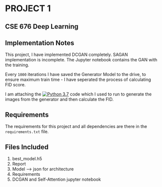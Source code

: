 # PROJECT 1 
## CSE 676 Deep Learning

## Implementation Notes

This project, I have implemented DCGAN completely. SAGAN implementation is incomplete. The Jupyter notebook contains the GAN with the training. 

Every `1000` iterations I have saved the Generator Model to the drive, to ensure maximum train time - I have seperated the process of calculating FID score.

I am attaching the [![Python 3.7](https://img.shields.io/badge/python-3.7-blue.svg)](https://www.python.org/downloads/release/python-370/) code which I used to run to generate the images from the generator and then calculate the FID.

## Requirements 

The requirements for this project and all dependencies are there in the `requirements.txt` file.

## Files Included
1) best_model.h5
2) Report
3) Model --> json for architecture
4) Requirements
5) DCGAN and Self-Attention jupyter notebook

